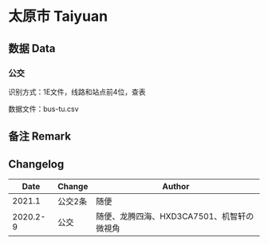 # 太原市 Taiyuan

## 数据 Data

### 公交

识别方式：1E文件，线路和站点前4位，查表

数据文件：bus-tu.csv

## 备注 Remark

## Changelog

Date | Change | Author
-----|--------|-------
2021.1 | 公交2条 | 随便
2020.2-9 | 公交 | 随便、龙腾四海、HXD3CA7501、机智轩の微視角
